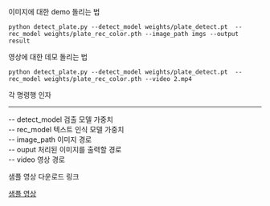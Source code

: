 

이미지에 대한 demo 돌리는 법
```
python detect_plate.py --detect_model weights/plate_detect.pt  --rec_model weights/plate_rec_color.pth --image_path imgs --output result
```



영상에 대한 데모 돌리는 법
```
python detect_plate.py --detect_model weights/plate_detect.pt  --rec_model weights/plate_rec_color.pth --video 2.mp4
```

각 명령행 인자 <hr>
-- detect_model 검출 모델 가중치 <br>
-- rec_model 텍스트 인식 모델 가중치 <br>
-- image_path 이미지 경로 <br>
-- ouput 처리된 이미지를 출력할 경로 <br>
-- video 영상 경로 <br>


샘플 영상 다운로드 링크

[샘플 영상](https://drive.google.com/file/d/1JbwLyqpFCXmftaJY1oap8Sa6KfjoWJta/view)




